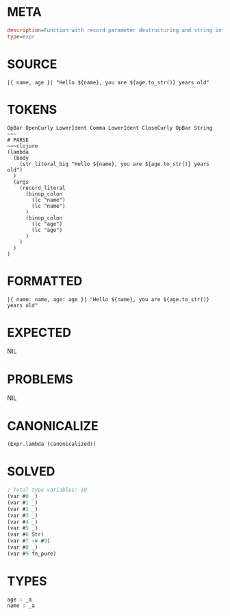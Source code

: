# META
~~~ini
description=Function with record parameter destructuring and string interpolation
type=expr
~~~
# SOURCE
~~~roc
|{ name, age }| "Hello ${name}, you are ${age.to_str()} years old"
~~~
# TOKENS
~~~text
OpBar OpenCurly LowerIdent Comma LowerIdent CloseCurly OpBar String ~~~
# PARSE
~~~clojure
(lambda
  (body
    (str_literal_big "Hello ${name}, you are ${age.to_str()} years old")
  )
  (args
    (record_literal
      (binop_colon
        (lc "name")
        (lc "name")
      )
      (binop_colon
        (lc "age")
        (lc "age")
      )
    )
  )
)
~~~
# FORMATTED
~~~roc
|{ name: name, age: age }| "Hello ${name}, you are ${age.to_str()} years old"
~~~
# EXPECTED
NIL
# PROBLEMS
NIL
# CANONICALIZE
~~~clojure
(Expr.lambda (canonicalized))
~~~
# SOLVED
~~~clojure
; Total type variables: 10
(var #0 _)
(var #1 _)
(var #2 _)
(var #3 _)
(var #4 _)
(var #5 _)
(var #6 Str)
(var #7 -> #9)
(var #8 _)
(var #9 fn_pure)
~~~
# TYPES
~~~roc
age : _a
name : _a
~~~
